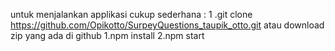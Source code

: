 untuk menjalankan applikasi cukup sederhana :
1 .git clone https://github.com/Opikotto/SurpeyQuestions_taupik_otto.git atau download zip yang ada di github
1.npm install 
2.npm start
